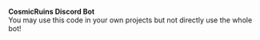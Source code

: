 **CosmicRuins Discord Bot**<br>
You may use this code in your own projects but not directly use the whole bot!
